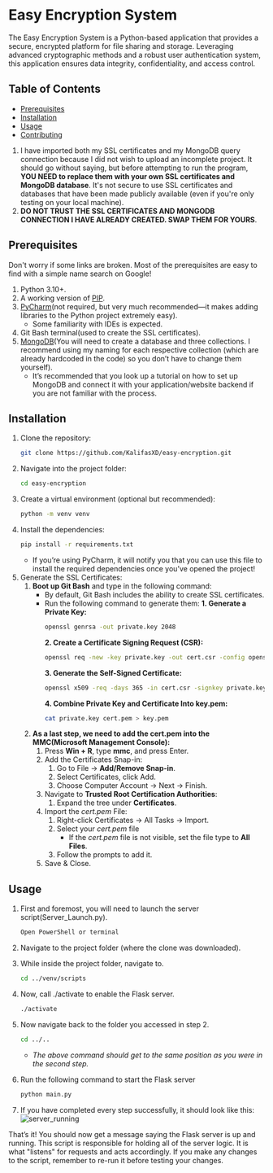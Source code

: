 # Easy Encryption System
The Easy Encryption System is a Python-based application that provides a secure, encrypted platform for file sharing and storage. Leveraging advanced cryptographic methods and a robust user authentication system, this application ensures data integrity, confidentiality, and access control.

## Table of Contents
- [Prerequisites](#prerequisites)
- [Installation](#installation)
- [Usage](#usage)
- [Contributing](#contributing)

1. I have imported both my SSL certificates and my MongoDB query connection because I did not wish to upload an incomplete project. It should go without saying, but before attempting to run the program, **YOU NEED to replace them with your own SSL certificates and MongoDB database**. It's not secure to use SSL certificates and databases that have been made publicly available (even if you're only testing on your local machine).
2. **DO NOT TRUST THE SSL CERTIFICATES AND MONGODB CONNECTION I HAVE ALREADY CREATED. SWAP THEM FOR YOURS**.


## Prerequisites
Don't worry if some links are broken. Most of the prerequisites are easy to find with a simple name search on Google!
1. Python 3.10+.
2. A working version of [PIP](https://pypi.org/project/pip/).
3. [PyCharm](https://www.jetbrains.com/pycharm/download/?section=windows)(not required, but very much recommended—it makes adding libraries to the Python project extremely easy).
   - Some familiarity with IDEs is expected.
5. Git Bash terminal(used to create the SSL certificates).
6. [MongoDB](https://www.mongodb.com/products/platform/atlas-database)(You will need to create a database and three collections. I recommend using my naming for each respective collection (which are already hardcoded in the code) so you don’t have to change them yourself).
   - It’s recommended that you look up a tutorial on how to set up MongoDB and connect it with your application/website backend if you are not familiar with the process.

## Installation

1. Clone the repository:
   ```bash
   git clone https://github.com/KalifasXD/easy-encryption.git
2. Navigate into the project folder:
   ```bash
   cd easy-encryption
3. Create a virtual environment (optional but recommended):
   ```bash
   python -m venv venv
4. Install the dependencies:
   ```bash
   pip install -r requirements.txt
   ```
   - If you’re using PyCharm, it will notify you that you can use this file to install the required dependencies once you’ve opened the project!
5. Generate the SSL Certificates:
   1. **Boot up Git Bash** and type in the following command:
      - By default, Git Bash includes the ability to create SSL certificates.
      - Run the following command to generate them:
        **1. Generate a Private Key:**
        ```bash
        openssl genrsa -out private.key 2048
        ```
        **2. Create a Certificate Signing Request (CSR):**
        ```bash
        openssl req -new -key private.key -out cert.csr -config openssl.cnf
        ```
        **3. Generate the Self-Signed Certificate:**
        ```bash
        openssl x509 -req -days 365 -in cert.csr -signkey private.key -out cert.pem -extensions v3_req -extfile openssl.cnf
        ```
        **4. Combine Private Key and Certificate Into key.pem:**
        ```bash
        cat private.key cert.pem > key.pem
        ```
     2. **As a last step, we need to add the cert.pem into the MMC(Microsoft Management Console):**
           1. Press **Win + R**, type **mmc**, and press Enter.
           2. Add the Certificates Snap-in:
              1. Go to File → **Add/Remove Snap-in**.
              2. Select Certificates, click Add.
              3. Choose Computer Account → Next → Finish.
           3. Navigate to **Trusted Root Certification Authorities**:
              1. Expand the tree under **Certificates**.
           4. Import the *cert.pem* File:
                 1. Right-click Certificates → All Tasks → Import.
                 2. Select your *cert.pem* file
                    - If the *cert.pem* file is not visible, set the file type to **All Files**.
                 3. Follow the prompts to add it.
           5. Save & Close.

## Usage

1. First and foremost, you will need to launch the server script(Server_Launch.py).
   ```bash
   Open PowerShell or terminal
   
2. Navigate to the project folder (where the clone was downloaded).

3. While inside the project folder, navigate to.
   ```bash
   cd ../venv/scripts
4. Now, call ./activate to enable the Flask server.
   ```bash
   ./activate
5. Now navigate back to the folder you accessed in step 2.
   ```bash
   cd ../..
   ```
   - *The above command should get to the same position as you were in the second step.*

7. Run the following command to start the Flask server
   ```bash
   python main.py
   
8. If you have completed every step successfully, it should look like this:
![server_running](assets/server_running.jpg)

That’s it! You should now get a message saying the Flask server is up and running.
This script is responsible for holding all of the server logic. It is what "listens" for requests and acts accordingly. If you make any changes to the script, remember to re-run it before testing your changes.
